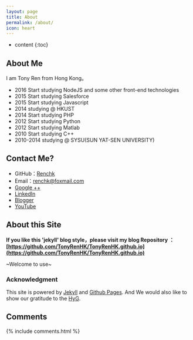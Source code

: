 ```yaml
---
layout: page
title: About
permalink: /about/
icon: heart
---
```


* content
{:toc}

## About Me

I am Tony Ren from Hong Kong。


* 2016 Start studying NodeJS and some other front-end technologies
* 2015 Start studying Salesforce
* 2015 Start studying Javascript
* 2014 studying @ HKUST
* 2014 Start studying PHP
* 2012 Start studying Python
* 2012 Start studying Matlab
* 2010 Start studying C++
* 2010-2014 studying @ SYSU(SUN YAT-SEN UNIVERSITY)

## Contact Me?

* GitHub：[Renchk](https://github.com/Renchk)
* Email：renchk@foxmail.com
* [Google ++](https://plus.google.com/104700122819352899100)
* [LinkedIn](https://hk.linkedin.com/in/tony-ren-hk)
* [Blogger](http://renchk.blogspot.hk/)
* [YouTube](https://www.youtube.com/channel/UCYKaW0KfHSuKw2SpqebLqeQ)
 

## About this Site

**If you like this 'jekyll' blog style，please visit my blog Repository ：[https://github.com/TonyRenHK/TonyRenHK.github.io](https://github.com/TonyRenHK/TonyRenHK.github.io)**

~Welcome to use~



### Acknowledgment

This site is powered by [Jekyll](https://jekyllrb.com/) and [Github Pages](https://pages.github.com/).
And We would also like to show our gratitude to the [HyG](https://github.com/Gaohaoyang).




## Comments

{% include comments.html %}

